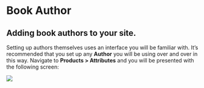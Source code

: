 # Book Author

## Adding book authors to your site.

Setting up authors themselves uses an interface you will be familiar with. It’s recommended that you set up any **Author** you will be using over and over in this way. Navigate to **Products > Attributes** and you will be presented with the following screen:

![](http://transvelo.github.io/bethlehem/docs/images/attributes-author-screen.png)




